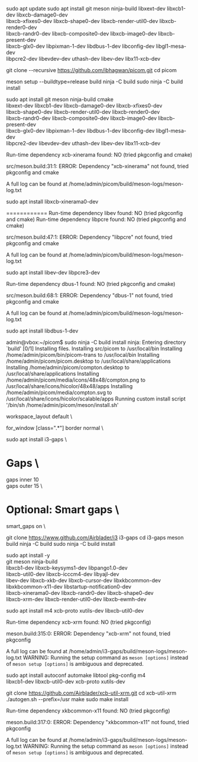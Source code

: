 sudo apt update
sudo apt install git meson ninja-build libxext-dev libxcb1-dev libxcb-damage0-dev \
libxcb-xfixes0-dev libxcb-shape0-dev libxcb-render-util0-dev libxcb-render0-dev \
libxcb-randr0-dev libxcb-composite0-dev libxcb-image0-dev libxcb-present-dev \
libxcb-glx0-dev libpixman-1-dev libdbus-1-dev libconfig-dev libgl1-mesa-dev \
libpcre2-dev libevdev-dev uthash-dev libev-dev libx11-xcb-dev


git clone --recursive https://github.com/ibhagwan/picom.git
cd picom

meson setup --buildtype=release build
ninja -C build
sudo ninja -C build install

sudo apt install git meson ninja-build cmake \
libxext-dev libxcb1-dev libxcb-damage0-dev libxcb-xfixes0-dev \
libxcb-shape0-dev libxcb-render-util0-dev libxcb-render0-dev \
libxcb-randr0-dev libxcb-composite0-dev libxcb-image0-dev libxcb-present-dev \
libxcb-glx0-dev libpixman-1-dev libdbus-1-dev libconfig-dev libgl1-mesa-dev \
libpcre2-dev libevdev-dev uthash-dev libev-dev libx11-xcb-dev


Run-time dependency xcb-xinerama found: NO (tried pkgconfig and cmake)

src/meson.build:31:1: ERROR: Dependency "xcb-xinerama" not found, tried pkgconfig and cmake

A full log can be found at /home/admin/picom/build/meson-logs/meson-log.txt

sudo apt install libxcb-xinerama0-dev


============
Run-time dependency libev found: NO (tried pkgconfig and cmake)
Run-time dependency libpcre found: NO (tried pkgconfig and cmake)

src/meson.build:47:1: ERROR: Dependency "libpcre" not found, tried pkgconfig and cmake

A full log can be found at /home/admin/picom/build/meson-logs/meson-log.txt

sudo apt install libev-dev libpcre3-dev


Run-time dependency dbus-1 found: NO (tried pkgconfig and cmake)

src/meson.build:68:1: ERROR: Dependency "dbus-1" not found, tried pkgconfig and cmake

A full log can be found at /home/admin/picom/build/meson-logs/meson-log.txt

sudo apt install libdbus-1-dev

admin@vbox:~/picom$ sudo ninja -C build install
ninja: Entering directory `build'
[0/1] Installing files.
Installing src/picom to /usr/local/bin
Installing /home/admin/picom/bin/picom-trans to /usr/local/bin
Installing /home/admin/picom/picom.desktop to /usr/local/share/applications
Installing /home/admin/picom/compton.desktop to /usr/local/share/applications
Installing /home/admin/picom/media/icons/48x48/compton.png to /usr/local/share/icons/hicolor/48x48/apps
Installing /home/admin/picom/media/compton.svg to /usr/local/share/icons/hicolor/scalable/apps
Running custom install script '/bin/sh /home/admin/picom/meson/install.sh'

workspace_layout default \

for_window [class=".*"] border normal \

sudo apt install i3-gaps \

# Gaps \
gaps inner 10 \
gaps outer 15 \

# Optional: Smart gaps \
smart_gaps on \


git clone https://www.github.com/Airblader/i3 i3-gaps
cd i3-gaps
meson build
ninja -C build
sudo ninja -C build install


sudo apt install -y \
    git meson ninja-build \
    libxcb1-dev libxcb-keysyms1-dev libpango1.0-dev \
    libxcb-util0-dev libxcb-icccm4-dev libyajl-dev \
    libev-dev libxcb-xkb-dev libxcb-cursor-dev libxkbcommon-dev \
    libxkbcommon-x11-dev libstartup-notification0-dev \
    libxcb-xinerama0-dev libxcb-randr0-dev libxcb-shape0-dev \
    libxcb-xrm-dev libxcb-render-util0-dev libxcb-ewmh-dev


   


sudo apt install m4 xcb-proto xutils-dev libxcb-util0-dev




Run-time dependency xcb-xrm found: NO (tried pkgconfig)

meson.build:315:0: ERROR: Dependency "xcb-xrm" not found, tried pkgconfig

A full log can be found at /home/admin/i3-gaps/build/meson-logs/meson-log.txt
WARNING: Running the setup command as `meson [options]` instead of `meson setup [options]` is ambiguous and deprecated.









sudo apt install autoconf automake libtool pkg-config m4 \
libxcb1-dev libxcb-util0-dev xcb-proto xutils-dev


git clone https://github.com/Airblader/xcb-util-xrm.git
cd xcb-util-xrm
./autogen.sh --prefix=/usr
make
sudo make install




Run-time dependency xkbcommon-x11 found: NO (tried pkgconfig)

meson.build:317:0: ERROR: Dependency "xkbcommon-x11" not found, tried pkgconfig

A full log can be found at /home/admin/i3-gaps/build/meson-logs/meson-log.txt
WARNING: Running the setup command as `meson [options]` instead of `meson setup [options]` is ambiguous and deprecated.

